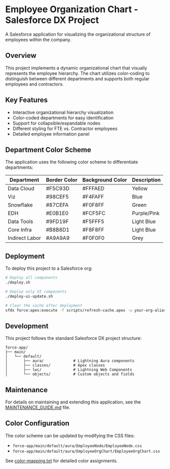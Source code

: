 # Employee Organization Chart - Salesforce DX Project

A Salesforce application for visualizing the organizational structure of employees within the company.

## Overview

This project implements a dynamic organizational chart that visually represents the employee hierarchy. The chart utilizes color-coding to distinguish between different departments and supports both regular employees and contractors.

## Key Features

- Interactive organizational hierarchy visualization
- Color-coded departments for easy identification
- Support for collapsible/expandable nodes
- Different styling for FTE vs. Contractor employees
- Detailed employee information panel

## Department Color Scheme

The application uses the following color scheme to differentiate departments:

| Department     | Border Color | Background Color | Description               |
|----------------|--------------|------------------|---------------------------|
| Data Cloud     | #F5C93D      | #FFFAED          | Yellow                    |
| Viz            | #98CEF5      | #F4FAFF          | Blue                      |
| Snowflake      | #87CEFA      | #F0F8FF          | Green                     |
| EDH            | #E0B1E0      | #FCF5FC          | Purple/Pink               |
| Data Tools     | #9FD19F      | #F5FFF5          | Light Blue                |
| Core Infra     | #B8B8D1      | #F8F8FF          | Light Blue                |
| Indirect Labor | #A9A9A9      | #F0F0F0          | Grey                      |

## Deployment

To deploy this project to a Salesforce org:

```bash
# Deploy all components
./deploy.sh

# Deploy only UI components
./deploy-ui-update.sh

# Clear the cache after deployment
sfdx force:apex:execute -f scripts/refresh-cache.apex -u your-org-alias
```

## Development

This project follows the standard Salesforce DX project structure:

```
force-app/
├── main/
│   └── default/
│       ├── aura/             # Lightning Aura components
│       ├── classes/          # Apex classes
│       ├── lwc/              # Lightning Web Components
│       └── objects/          # Custom objects and fields
```

## Maintenance

For details on maintaining and extending this application, see the [MAINTENANCE_GUIDE.md](MAINTENANCE_GUIDE.md) file.

## Color Configuration

The color scheme can be updated by modifying the CSS files:
- `force-app/main/default/aura/EmployeeNode/EmployeeNode.css`
- `force-app/main/default/aura/EmployeeOrgChart/EmployeeOrgChart.css`

See [color-mapping.txt](color-mapping.txt) for detailed color assignments.